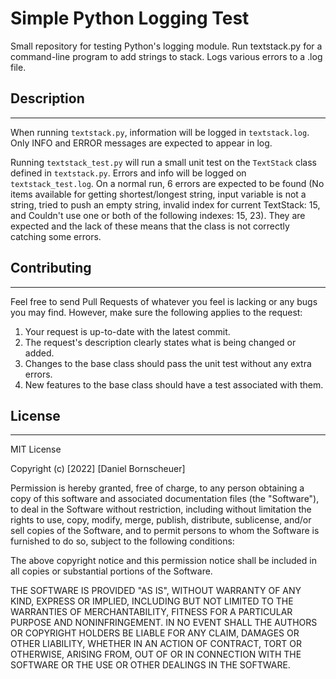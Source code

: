 # Simple Python Logging Test

Small repository for testing Python's logging module. Run textstack.py for a command-line program to add strings to stack. Logs various errors to a .log file.

## Description
- - -

When running `textstack.py`, information will be logged in `textstack.log`. Only INFO and ERROR messages are expected to appear in log.

Running `textstack_test.py` will run a small unit test on the `TextStack` class defined in `textstack.py`. Errors and info will be logged on `textstack_test.log`. On a normal run, 6 errors are expected to be found (No items available for getting shortest/longest string, input variable is not a string, tried to push an empty string, invalid index for current TextStack: 15, and Couldn't use one or both of the following indexes: 15, 23). They are expected and the lack of these means that the class is not correctly catching some errors.


## Contributing
- - -
Feel free to send Pull Requests of whatever you feel is lacking or any bugs you may find. However, make sure the following applies to the request:

1. Your request is up-to-date with the latest commit.
2. The request's description clearly states what is being changed or added.
3. Changes to the base class should pass the unit test without any extra errors.
4. New features to the base class should have a test associated with them.


## License
- - -
MIT License

Copyright (c) [2022] [Daniel Bornscheuer]

Permission is hereby granted, free of charge, to any person obtaining a copy
of this software and associated documentation files (the "Software"), to deal
in the Software without restriction, including without limitation the rights
to use, copy, modify, merge, publish, distribute, sublicense, and/or sell
copies of the Software, and to permit persons to whom the Software is
furnished to do so, subject to the following conditions:

The above copyright notice and this permission notice shall be included in all
copies or substantial portions of the Software.

THE SOFTWARE IS PROVIDED "AS IS", WITHOUT WARRANTY OF ANY KIND, EXPRESS OR
IMPLIED, INCLUDING BUT NOT LIMITED TO THE WARRANTIES OF MERCHANTABILITY,
FITNESS FOR A PARTICULAR PURPOSE AND NONINFRINGEMENT. IN NO EVENT SHALL THE
AUTHORS OR COPYRIGHT HOLDERS BE LIABLE FOR ANY CLAIM, DAMAGES OR OTHER
LIABILITY, WHETHER IN AN ACTION OF CONTRACT, TORT OR OTHERWISE, ARISING FROM,
OUT OF OR IN CONNECTION WITH THE SOFTWARE OR THE USE OR OTHER DEALINGS IN THE
SOFTWARE.
